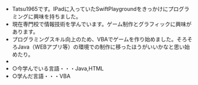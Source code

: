 - Tatsu1965です。IPadに入っていたSwiftPlaygroundをきっかけにプログラミングに興味を持ちました。  
- 現在専門校で情報技術を学んでいます。ゲーム制作とグラフィックに興味があります。
- プログラミングスキル向上のため、VBAでゲームを作り始めました。そろそろJava（WEBアプリ等）の環境での制作に移ったほうがいいかなと思い始めたり。
- 
- ○今学んでいる言語・・・Java,HTML
- ○学んだ言語・・・VBA
